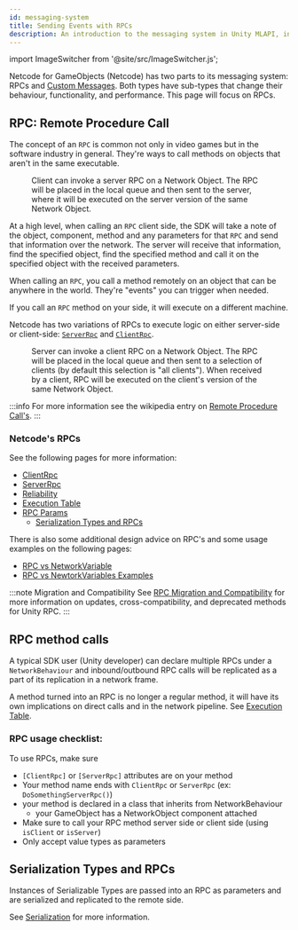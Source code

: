 ```yaml
---
id: messaging-system
title: Sending Events with RPCs
description: An introduction to the messaging system in Unity MLAPI, including RPC's and Custom Messages.
---
```

import ImageSwitcher from '@site/src/ImageSwitcher.js';

Netcode for GameObjects (Netcode) has two parts to its messaging system: RPCs and [Custom Messages](message-system/custom-messages.md). Both types have sub-types that change their behaviour, functionality, and performance. This page will focus on RPCs.

## RPC: Remote Procedure Call

The concept of an `RPC` is common not only in video games but in the software industry in general. They're ways to call methods on objects that aren't in the same executable. 

<figure>
<ImageSwitcher 
lightImageSrc="/img/sequence_diagrams/RPCs/ServerRPCs.png?text=LightMode"
darkImageSrc="/img/sequence_diagrams/RPCs/ServerRPCs_Dark.png?text=DarkMode"/>
  <figcaption>Client can invoke a server RPC on a Network Object. The RPC will be placed in the local queue and then sent to the server, where it will be executed on the server version of the same Network Object.</figcaption>
</figure>

At a high level, when calling an `RPC` client side, the SDK will take a note of the object, component, method and any parameters for that `RPC` and send that information over the network. The server will receive that information, find the specified object, find the specified method and call it on the specified object with the received parameters. 

When calling an `RPC`, you call a method remotely on an object that can be anywhere in the world. They're "events" you can trigger when needed. 

If you call an `RPC` method on your side, it will execute on a different machine.

Netcode has two variations of RPCs to execute logic on either server-side or client-side: [`ServerRpc`](message-system/serverrpc.md) and [`ClientRpc`](message-system/clientrpc.md).

<figure>
<ImageSwitcher 
lightImageSrc="/img/sequence_diagrams/RPCs/ClientRPCs.png?text=LightMode"
darkImageSrc="/img/sequence_diagrams/RPCs/ClientRPCs_Dark.png?text=DarkMode"/>
 <figcaption>Server can invoke a client RPC on a Network Object. The RPC will be placed in the local queue and then sent to a selection of clients (by default this selection is "all clients"). When received by a client, RPC will be executed on the client's version of the same Network Object.</figcaption>
</figure>


:::info
For more information see the wikipedia entry on [Remote Procedure Call's](https://en.wikipedia.org/wiki/Remote_procedure_call). 
:::

### Netcode's RPCs

See the following pages for more information:

- [ClientRpc](message-system/clientrpc.md)
- [ServerRpc](message-system/serverrpc.md)
- [Reliability](message-system/reliabilty.md)
- [Execution Table](message-system/execution-table.md)
- [RPC Params](message-system/rpc-params.md)
  - [Serialization Types and RPCs](message-system/../serialization/serialization-intro.md)

There is also some additional design advice on RPC's and some usage examples on the following pages:

- [RPC vs NetworkVariable](../learn/rpcvnetvar.md)
- [RPC vs NewtorkVariables Examples](../learn/rpcnetvarexamples.md)

:::note Migration and Compatibility
See [RPC Migration and Compatibility](message-system/rpc-compatibility.md) for more information on updates, cross-compatibility, and deprecated methods for Unity RPC.
:::

## RPC method calls

A typical SDK user (Unity developer) can declare multiple RPCs under a `NetworkBehaviour` and inbound/outbound RPC calls will be replicated as a part of its replication in a network frame.

A method turned into an RPC is no longer a regular method, it will have its own implications on direct calls and in the network pipeline. See [Execution Table](message-system/execution-table.md).

### RPC usage checklist:
To use RPCs, make sure
- ```[ClientRpc]``` or ```[ServerRpc]``` attributes are on your method
- Your method name ends with ```ClientRpc``` or ```ServerRpc``` (ex: ```DoSomethingServerRpc()```)
- your method is declared in a class that inherits from NetworkBehaviour
  - your GameObject has a NetworkObject component attached
- Make sure to call your RPC method server side or client side (using ```isClient``` or ```isServer```)
- Only accept value types as parameters

## Serialization Types and RPCs

Instances of Serializable Types are passed into an RPC as parameters and are serialized and replicated to the remote side.

See [Serialization](serialization/serialization-intro.md) for more information.

